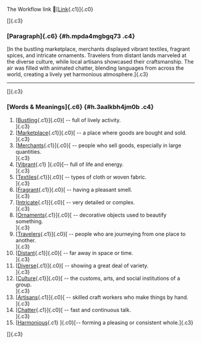 The Workflow link
👏[[Link](https://www.google.com/url?q=http://www.google.com&sa=D&source=editors&ust=1760218699942846&usg=AOvVaw2S0AEjS48e6R-ZBWYnElmD){.c1}]{.c0}

[]{.c3}

### [Paragraph]{.c6} {#h.mpda4mgbgq73 .c4}

[In the bustling marketplace, merchants displayed vibrant textiles,
fragrant spices, and intricate ornaments. Travelers from distant lands
marveled at the diverse culture, while local artisans showcased their
craftsmanship. The air was filled with animated chatter, blending
languages from across the world, creating a lively yet harmonious
atmosphere.]{.c3}

------------------------------------------------------------------------

[]{.c3}

### [Words & Meanings]{.c6} {#h.3aalkbh4jm0b .c4}

1.  [[Bustling](https://www.google.com/url?q=http://www.google.com&sa=D&source=editors&ust=1760218699943663&usg=AOvVaw3pnzSK0aky_W6D-3etwwpK){.c1}]{.c0}[ --
    full of lively activity.\
    ]{.c3}
2.  [[Marketplace](https://www.google.com/url?q=http://www.google.com&sa=D&source=editors&ust=1760218699943870&usg=AOvVaw0qzKu8CZSxecPNn_-Iy1fo){.c1}]{.c0}[ --
    a place where goods are bought and sold.\
    ]{.c3}
3.  [[Merchants](https://www.google.com/url?q=http://www.google.com&sa=D&source=editors&ust=1760218699944109&usg=AOvVaw31TmQhDsxFaIjTG2t3kOfT){.c1}]{.c0}[ --
    people who sell goods, especially in large quantities.\
    ]{.c3}
4.  [[Vibrant](https://www.google.com/url?q=http://www.google.com&sa=D&source=editors&ust=1760218699944260&usg=AOvVaw3l3mDDxV69DbX_EfqwPorz){.c1}
    ]{.c0}[-- full of life and energy.\
    ]{.c3}
5.  [[Textiles](https://www.google.com/url?q=http://www.google.com&sa=D&source=editors&ust=1760218699944381&usg=AOvVaw08eB_xALWoPJet8_-u0tWY){.c1}]{.c0}[ --
    types of cloth or woven fabric.\
    ]{.c3}
6.  [[Fragrant](https://www.google.com/url?q=http://www.google.com&sa=D&source=editors&ust=1760218699944499&usg=AOvVaw3-2Cc9jeO2RTBty4cbSwuj){.c1}]{.c0}[ --
    having a pleasant smell.\
    ]{.c3}
7.  [[Intricate](https://www.google.com/url?q=http://www.google.com&sa=D&source=editors&ust=1760218699944593&usg=AOvVaw0E00sA-GZJpCtGxw1iBqzy){.c1}]{.c0}[ --
    very detailed or complex.\
    ]{.c3}
8.  [[Ornaments](https://www.google.com/url?q=http://www.google.com&sa=D&source=editors&ust=1760218699944692&usg=AOvVaw11IJVsboFYp0baqkSToHPs){.c1}]{.c0}[ --
    decorative objects used to beautify something.\
    ]{.c3}
9.  [[Travelers](https://www.google.com/url?q=http://www.google.com&sa=D&source=editors&ust=1760218699944815&usg=AOvVaw2TH8bPf7752iWKwVMi0XbU){.c1}]{.c0}[ --
    people who are journeying from one place to another.\
    ]{.c3}
10. [[Distant](https://www.google.com/url?q=http://www.google.com&sa=D&source=editors&ust=1760218699944933&usg=AOvVaw2TGz6xCnv6pi-o6kFI9ndr){.c1}]{.c0}[ --
    far away in space or time.\
    ]{.c3}
11. [[Diverse](https://www.google.com/url?q=http://www.google.com&sa=D&source=editors&ust=1760218699945062&usg=AOvVaw1PF1jSpvdwNpHfnmd1kxLN){.c1}]{.c0}[ --
    showing a great deal of variety.\
    ]{.c3}
12. [[Culture](https://www.google.com/url?q=http://www.google.com&sa=D&source=editors&ust=1760218699945187&usg=AOvVaw2y31ai8T-Hr56gBYsuhCWZ){.c1}]{.c0}[ --
    the customs, arts, and social institutions of a group.\
    ]{.c3}
13. [[Artisans](https://www.google.com/url?q=http://www.google.com&sa=D&source=editors&ust=1760218699945358&usg=AOvVaw02DGrxcM12ayy8-2u0Wuxm){.c1}]{.c0}[ --
    skilled craft workers who make things by hand.\
    ]{.c3}
14. [[Chatter](https://www.google.com/url?q=http://www.google.com&sa=D&source=editors&ust=1760218699945486&usg=AOvVaw1vN5RDTIBYYEaNU0m8UO-G){.c1}]{.c0}[ --
    fast and continuous talk.\
    ]{.c3}
15. [[Harmonious](https://www.google.com/url?q=http://www.google.com&sa=D&source=editors&ust=1760218699945593&usg=AOvVaw0hKj7R9IAAactA1i8VXqD_){.c1}
    ]{.c0}[-- forming a pleasing or consistent whole.]{.c3}

[]{.c3}
